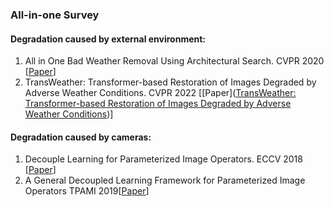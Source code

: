 ### All-in-one Survey

#### Degradation caused by external environment:
1. All in One Bad Weather Removal Using Architectural Search. CVPR 2020 [[Paper](https://openaccess.thecvf.com/content_CVPR_2020/papers/Li_All_in_One_Bad_Weather_Removal_Using_Architectural_Search_CVPR_2020_paper.pdf)]
2. TransWeather: Transformer-based Restoration of Images Degraded by Adverse Weather Conditions. CVPR 2022 [[Paper]([TransWeather: Transformer-based Restoration of Images Degraded by Adverse Weather Conditions](https://openaccess.thecvf.com/content/CVPR2022/papers/Valanarasu_TransWeather_Transformer-Based_Restoration_of_Images_Degraded_by_Adverse_Weather_Conditions_CVPR_2022_paper.pdf))]

#### Degradation caused by cameras:
1. Decouple Learning for Parameterized Image Operators. ECCV 2018 [[Paper](https://openaccess.thecvf.com/content_ECCV_2018/papers/Qingnan_Fan_Learning_to_Learn_ECCV_2018_paper.pdf)]
2. A General Decoupled Learning Framework for Parameterized Image Operators TPAMI 2019[[Paper](https://arxiv.org/pdf/1907.05852.pdf)]
